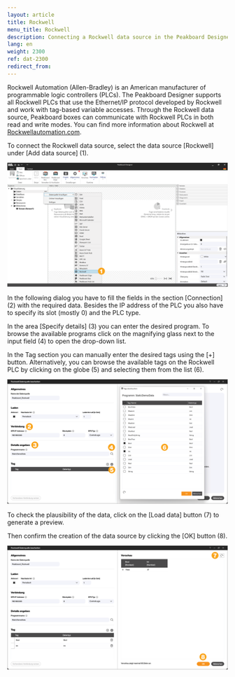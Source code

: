 ```yaml
---
layout: article
title: Rockwell
menu_title: Rockwell
description: Connecting a Rockwell data source in the Peakboard Designer
lang: en
weight: 2300
ref: dat-2300
redirect_from:
---
```

Rockwell Automation (Allen-Bradley) is an American manufacturer of programmable logic controllers (PLCs).
The Peakboard Designer supports all Rockwell PLCs that use the Ethernet/IP protocol developed by Rockwell and work with tag-based variable accesses.
Through the Rockwell data source, Peakboard boxes can communicate with Rockwell PLCs in both read and write modes.
You can find more information about Rockwell at [Rockwellautomation.com](https://rockwellautomation.custhelp.com/).

To connect the Rockwell data source, select the data source [Rockwell] under [Add data source] (1).

![Add Rockwell data source](/assets/images/data-sources/rockwell/de_rockwell-add.png)

In the following dialog you have to fill the fields in the section [Connection] (2) with the required data. Besides the IP address of the PLC you also have to specify its slot (mostly 0) and the PLC type.

In the area [Specify details] (3) you can enter the desired program.
To browse the available programs click on the magnifying glass next to the input field (4) to open the drop-down list.

In the Tag section you can manually enter the desired tags using the [+] button.
Alternatively, you can browse the available tags on the Rockwell PLC by clicking on the globe (5) and selecting them from the list (6).

![Configure Rockwell data source](/assets/images/data-sources/rockwell/de_rockwell-config-01.png)

To check the plausibility of the data, click on the [Load data] button (7) to generate a preview.

Then confirm the creation of the data source by clicking the [OK] button (8).

![Configure Rockwell data source](/assets/images/data-sources/rockwell/de_rockwell-config-02.png)
